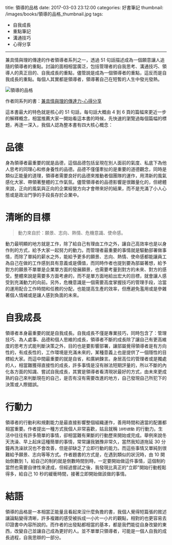 title: 領導的品格
date: 2017-03-03 23:12:00
categories: 好書筆記
thumbnail: /images/books/領導的品格_thumbnail.jpg
tags:
- 自我成長
- 重點筆記
- 溝通技巧
- 心得分享
---

兼具情與理的傳達的作者領導者系列之一，透過 51 句話描述成為一個願意讓人追隨的領導者的重點。討論的面相相當廣泛，包括管理者的自我思考、溝通技巧、領導人的真正目的、自我成長的重點，儘管說是成為一個領導者的重點，這反而是自我成長的重點。每個人其實都是領導者，領導著自己在短暫的人生中發光發熱。

![領導的品格](/images/books/領導的品格.jpg)

作者同系列的書：[兼具情與理的傳達力-心得分享](/2017/02/11/20170211_BOOKS_兼具情與理的傳達力-2/)

這本書最大的特色就是核心的 51 句話，每句話大概由 4 到 6 頁的篇幅來更近一步的解釋概念，相當推薦大家一開始看這本書的時候，先快速的瀏覽過每個篇幅的標題，再逐一深入，我個人認為整本書有四大核心概念：

<!-- more -->

# 品德

身為領導者最重要的就是品德，這個品德包括呈現在別人面前的氣度、私底下為他人思考的同理心和修身養性的品德。品德不僅僅牽扯的是重要的道德觀念，同時是類似正能量的道理，領導者需要良好的品德來推動者個團隊的運作，用清新的風氣感化大家、帶領著整體的工作氣氛。儘管領導者的品德影響是很難量化的，但總體來說，正向的風氣與正向的企業經營方向才會帶來好的結果，而不是充滿了小人心態或是政治鬥爭的手段長存於企業中。

# 清晰的目標

> 動力來自於：願景、志向、熱情、危機意識、使命感。

動力最明顯的地方就是工作，除了給自己有理由工作之外，讓自己高效率也是以身作則的方式，給予大家一起努力的動力。而管理者最重要的事情就是驅動部署做事情，而除了單純的薪水之外，能給予更多的願景、志向、熱情、使命感都能讓員工為自己在做的工作感到具有意義或是價值，而同時作者也提到要為部屬著想，給予對方的願景不單單是企業單方面的發展願景，也需要考量到對方的未來、對方的感受。整體來說是需要多方面考慮的，而不是單方面地給出宏大的目標，就會讓人感受到充滿動力的向前。另外，危機意識是一個需要高度掌握技巧的管理手段，洽當的運用配合工作時間和任務的分配，也能提高生產的效率，但應避免濫用或是參雜著個人情緒或是讓人感到負面的未來。

# 自我成長

領導者本身最重要的就是自我成長。自我成長不僅是專業技巧，同時包含了：管理技巧、為人處事、品德和個人思維的成長，領導者不斷的成長除了讓自己有更高維度的思考方式能判斷決策之外，目的也是要影響部署，讓部屬覺得領導者是有方向性的，有成長性的，工作環境是充滿未來的，某種意義上也是提供了一個隱性的目標給大家。而這中間最重要的就是自省，和廣納鍊言。身居高位的管理者或是獨處的人，相當難獲得直接性的成長，許多事情是沒有辦法短期評量的，所以不斷的內化各方面的知識、嘗試自我成長，其實是領導者看清現狀最好的方式，由未來更成熟的自己來判斷現在的自己，是否有沒有需要改進的地方，自己發現自己所犯下的決策或人際錯誤。

# 行動力

領導者的行動利和規劃能力是最直接影響整個組織運作，善用時間和適當的配置都相當重要。作者提出一種方式我個人非常喜歡，姑且就稱 `10秒啟動` 的行動力。生活中往往有許多簡單的事情，卻相當難有果斷的行動歷來開始或完成。舉例來說冬天洗澡、早上起床這種簡單的事情，常常讓我猶豫非常久，當然我知道拖延 30 分鐘再洗澡狀況也不會改善，但是卻缺乏了立即行動的能力。而這些事情又單純到很難給予願景、志向等等方式。作者題書的方式是，在遇到類似的狀況時，由 10 開始倒數到 1，給自己的制約就是倒數時間到時，一定要開始做這件事情，這個制約當然也需要自律性來達成，但經過嘗試之後，我發現比真正的"立即"開始行動輕鬆得多，給自己 10 秒的緩衝時間，接著立即開始做該做的事情。

# 結語

領導的品格是一本相當正能量且看起來沒什麼負擔的書，我個人覺得短篇張的敘述讓論點變得清晰，許多複雜的感受被拆成一小片一小片的觀點，相對的也更容易去印證書中內容所說的。而作者的出發點都相當的基本，都是我們能從自身改變的東西，改變自己並讓自己成為更好的人。並不單單只領導者，可能是一個人自我的成長過程，自我思辯的一部分。

<!-- more -->



